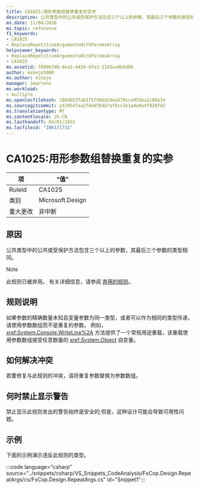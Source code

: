 ```yaml
---
title: CA1025:用形参数组替换重复的实参
description: 公共类型中的公共或受保护方法包含三个以上的参数，其最后三个参数的类型相同。
ms.date: 11/04/2016
ms.topic: reference
f1_keywords:
- CA1025
- ReplaceRepetitiveArgumentsWithParamsArray
helpviewer_keywords:
- ReplaceRepetitiveArgumentsWithParamsArray
- CA1025
ms.assetid: f009b340-dea3-4459-8fe1-2143aa8b5d0b
author: mikejo5000
ms.author: mikejo
manager: jmartens
ms.workload:
- multiple
ms.openlocfilehash: 186d653fa61f5f9b6d2dea579cce955ba1c00a34
ms.sourcegitcommit: a339547aa2f4e0f64b7afbcc3e1ade0a4f9287d2
ms.translationtype: MT
ms.contentlocale: zh-CN
ms.lasthandoff: 04/01/2021
ms.locfileid: "106171731"
---
```

# <a name="ca1025-replace-repetitive-arguments-with-params-array"></a>CA1025:用形参数组替换重复的实参

|项|“值”|
|-|-|
|RuleId|CA1025|
|类别|Microsoft.Design|
|重大更改|非中断|

## <a name="cause"></a>原因
公共类型中的公共或受保护方法包含三个以上的参数，其最后三个参数的类型相同。

> [!NOTE]
> 此规则已被弃用。 有关详细信息，请参阅 [弃用的规则](fxcop-unported-deprecated-rules.md)。

## <a name="rule-description"></a>规则说明
如果参数的精确数量未知且变量参数为同一类型，或者可以作为相同的类型传递，请使用参数数组而不是重复的参数。 例如， <xref:System.Console.WriteLine%2A> 方法提供了一个常规用途重载，该重载使用参数数组接受任意数量的 <xref:System.Object> 自变量。

## <a name="how-to-fix-violations"></a>如何解决冲突
若要修复与此规则的冲突，请将重复参数替换为参数数组。

## <a name="when-to-suppress-warnings"></a>何时禁止显示警告
禁止显示此规则发出的警告始终是安全的;但是，这种设计可能会导致可用性问题。

## <a name="example"></a>示例
下面的示例演示违反此规则的类型。

:::code language="csharp" source="../snippets/csharp/VS_Snippets_CodeAnalysis/FxCop.Design.RepeatArgs/cs/FxCop.Design.RepeatArgs.cs" id="Snippet1":::

